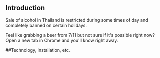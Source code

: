 ## Introduction
Sale of alcohol in Thailand is restricted during some times of day and
completely banned on certain holidays.

Feel like grabbing a beer from 7/11 but not sure if it's possible right now?
Open a new tab in Chrome and you'll know right away.

##Technology, Installation, etc.
